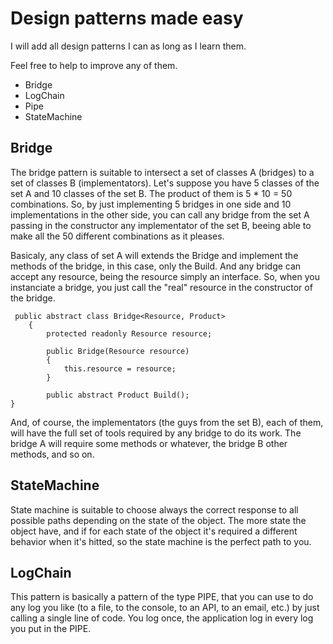 # Design patterns made easy

I will add all design patterns I can as long as I learn them.

Feel free to help to improve any of them.

* Bridge
* LogChain
* Pipe
* StateMachine


## Bridge
The bridge pattern is suitable to intersect a set of classes A (bridges) to a set of classes B (implementators). Let's suppose you have 5 classes of the set A and 10 classes of the set B. The product of them is 5 * 10 = 50 combinations. So, by just implementing 5 bridges in one side and 10 implementations in the other side, you can call any bridge from the set A passing in the constructor any implementator of the set B, beeing able to make all the 50 different combinations as it pleases.

Basicaly, any class of set A will extends the Bridge and implement the methods of the bridge, in this case, only the Build. And any bridge can accept any resource, being the resource simply an interface. So, when you instanciate a bridge, you just call the "real" resource in the constructor of the bridge.

```
 public abstract class Bridge<Resource, Product>
    {
        protected readonly Resource resource;

        public Bridge(Resource resource)
        {
            this.resource = resource;
        }

        public abstract Product Build();
}
```
And, of course, the implementators (the guys from the set B), each of them, will have the full set of tools required by any bridge to do its work. The bridge A will require some methods or whatever, the bridge B other methods, and so on.

## StateMachine
State machine is suitable to choose always the correct response to all possible paths depending on the state of the object. The more state the object have, and if for each state of the object it's required a different behavior when it's hitted, so the state machine is the perfect path to you.

## LogChain
This pattern is basically a pattern of the type PIPE, that you can use to do any log you like (to a file, to the console, to an API, to an email, etc.) by just calling a single line of code. You log once, the application log in every log you put in the PIPE.
